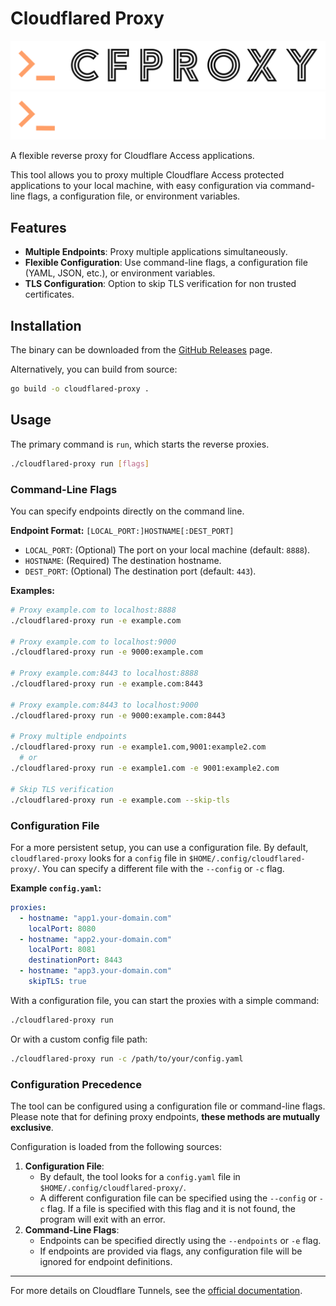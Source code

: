 # Cloudflared Proxy

![logo](./img/logo.png#gh-light-mode-only)
![logo](./img/logo_dark.png#gh-dark-mode-only)

A flexible reverse proxy for Cloudflare Access applications.

This tool allows you to proxy multiple Cloudflare Access protected applications to your local machine, with easy configuration via command-line flags, a configuration file, or environment variables.

## Features

- **Multiple Endpoints**: Proxy multiple applications simultaneously.
- **Flexible Configuration**: Use command-line flags, a configuration file (YAML, JSON, etc.), or environment variables.
- **TLS Configuration**: Option to skip TLS verification for non trusted certificates.

## Installation

The binary can be downloaded from the [GitHub Releases](https://github.com/sbldevnet/cloudflared-proxy/releases) page.

Alternatively, you can build from source:

```bash
go build -o cloudflared-proxy .
```

## Usage

The primary command is `run`, which starts the reverse proxies.

```bash
./cloudflared-proxy run [flags]
```

### Command-Line Flags

You can specify endpoints directly on the command line.

**Endpoint Format:** `[LOCAL_PORT:]HOSTNAME[:DEST_PORT]`

- `LOCAL_PORT`: (Optional) The port on your local machine (default: `8888`).
- `HOSTNAME`: (Required) The destination hostname.
- `DEST_PORT`: (Optional) The destination port (default: `443`).

**Examples:**

```bash
# Proxy example.com to localhost:8888
./cloudflared-proxy run -e example.com

# Proxy example.com to localhost:9000
./cloudflared-proxy run -e 9000:example.com

# Proxy example.com:8443 to localhost:8888
./cloudflared-proxy run -e example.com:8443

# Proxy example.com:8443 to localhost:9000
./cloudflared-proxy run -e 9000:example.com:8443

# Proxy multiple endpoints
./cloudflared-proxy run -e example1.com,9001:example2.com
  # or
./cloudflared-proxy run -e example1.com -e 9001:example2.com

# Skip TLS verification
./cloudflared-proxy run -e example.com --skip-tls
```

### Configuration File

For a more persistent setup, you can use a configuration file. By default, `cloudflared-proxy` looks for a `config` file in `$HOME/.config/cloudflared-proxy/`. You can specify a different file with the `--config` or `-c` flag.

**Example `config.yaml`:**

```yaml
proxies:
  - hostname: "app1.your-domain.com"
    localPort: 8080
  - hostname: "app2.your-domain.com"
    localPort: 8081
    destinationPort: 8443
  - hostname: "app3.your-domain.com"
    skipTLS: true
```

With a configuration file, you can start the proxies with a simple command:

```bash
./cloudflared-proxy run
```

Or with a custom config file path:
```bash
./cloudflared-proxy run -c /path/to/your/config.yaml
```

### Configuration Precedence

The tool can be configured using a configuration file or command-line flags. Please note that for defining proxy endpoints, **these methods are mutually exclusive**.

Configuration is loaded from the following sources:

1.  **Configuration File**:
    - By default, the tool looks for a `config.yaml` file in `$HOME/.config/cloudflared-proxy/`.
    - A different configuration file can be specified using the `--config` or `-c` flag. If a file is specified with this flag and it is not found, the program will exit with an error.
2.  **Command-Line Flags**:
    - Endpoints can be specified directly using the `--endpoints` or `-e` flag.
    - If endpoints are provided via flags, any configuration file will be ignored for endpoint definitions.

---

For more details on Cloudflare Tunnels, see the [official documentation](https://developers.cloudflare.com/cloudflare-one/tutorials/cli/).
